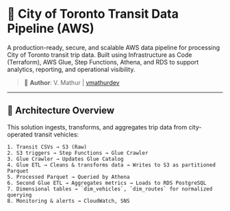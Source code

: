 # 🚌 City of Toronto Transit Data Pipeline (AWS)

A production-ready, secure, and scalable AWS data pipeline for processing City of Toronto transit trip data. Built using Infrastructure as Code (Terraform), AWS Glue, Step Functions, Athena, and RDS to support analytics, reporting, and operational visibility.

> 🔗 **Author**: V. Mathur | [vmathurdev](https://github.com/vmathurdev)  

---

## 📐 Architecture Overview

This solution ingests, transforms, and aggregates trip data from city-operated transit vehicles:

```plaintext
1. Transit CSVs → S3 (Raw)
2. S3 triggers → Step Functions → Glue Crawler
3. Glue Crawler → Updates Glue Catalog
4. Glue ETL → Cleans & transforms data → Writes to S3 as partitioned Parquet
5. Processed Parquet → Queried by Athena
6. Second Glue ETL → Aggregates metrics → Loads to RDS PostgreSQL
7. Dimensional tables → `dim_vehicles`, `dim_routes` for normalized querying
8. Monitoring & alerts → CloudWatch, SNS
